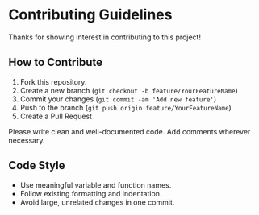 # Contributing Guidelines

Thanks for showing interest in contributing to this project!

## How to Contribute

1. Fork this repository.
2. Create a new branch (`git checkout -b feature/YourFeatureName`)
3. Commit your changes (`git commit -am 'Add new feature'`)
4. Push to the branch (`git push origin feature/YourFeatureName`)
5. Create a Pull Request

Please write clean and well-documented code. Add comments wherever necessary.

## Code Style

- Use meaningful variable and function names.
- Follow existing formatting and indentation.
- Avoid large, unrelated changes in one commit.
